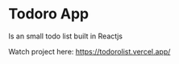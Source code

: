 # Todoro App

Is an small todo list built in Reactjs

Watch project here: https://todorolist.vercel.app/
